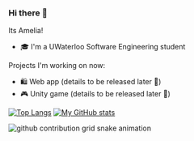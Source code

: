 ### Hi there 👋

Its Amelia!
- 🎓 I'm a UWaterloo Software Engineering student

Projects I'm working on now:
- 🛍️ Web app (details to be released later 🤫)
- 🎮 Unity game (details to be released later 🫢)

[![Top Langs](https://github-readme-stats.vercel.app/api/top-langs/?username=Amelia1110&layout=donut&theme=radical)](https://github.com/Amelia1110/github-readme-stats) [![My GitHub stats](https://github-readme-stats.vercel.app/api?username=Amelia1110&hide_rank=true&theme=radical)](https://github.com/Amelia1110/github-readme-stats)

<picture>
  <source
    media="(prefers-color-scheme: dark)"
    srcset="https://raw.githubusercontent.com/Amelia1110/Amelia1110/output/github-contribution-grid-snake-dark.svg"
  />
  <source
    media="(prefers-color-scheme: light)"
    srcset="https://raw.githubusercontent.com/Amelia1110/Amelia1110/output/github-contribution-grid-snake.svg"
  />
  <img
    alt="github contribution grid snake animation"
    src="https://raw.githubusercontent.com/Amelia1110/Amelia1110/output/github-contribution-grid-snake.svg"
  />
</picture>


<!--
**Amelia1110/Amelia1110** is a ✨ _special_ ✨ repository because its `README.md` (this file) appears on your GitHub profile.

Here are some ideas to get you started:

- 🔭 I’m currently working on ...
- 🌱 I’m currently learning ...
- 👯 I’m looking to collaborate on ...
- 🤔 I’m looking for help with ...
- 💬 Ask me about ...
- 📫 How to reach me: ...
- 😄 Pronouns: ...
- ⚡ Fun fact: ...
-->
